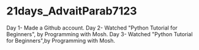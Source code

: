 # 21days_AdvaitParab7123

Day 1- Made a Github account.
Day 2- Watched "Python Tutorial for Beginners", by Programming with Mosh.
Day 3- Watched "Python Tutorial for Beginners",by Programming with Mosh.
